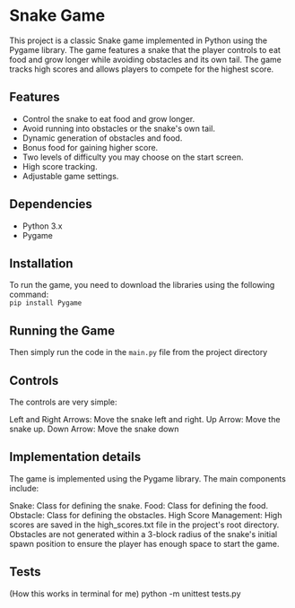 # Snake Game

This project is a classic Snake game implemented in Python using the Pygame library. The game features a snake that the player controls to eat food and grow longer while avoiding obstacles and its own tail. The game tracks high scores and allows players to compete for the highest score.

## Features

- Control the snake to eat food and grow longer.
- Avoid running into obstacles or the snake's own tail.
- Dynamic generation of obstacles and food.
- Bonus food for gaining higher score.
- Two levels of difficulty you may choose on the start screen.
- High score tracking.
- Adjustable game settings.

## Dependencies

- Python 3.x
- Pygame

## Installation

To run the game, you need to download the libraries using the following command: \
`pip install Pygame`

## Running the Game

Then simply run the code in the `main.py` file from the project directory

## Controls

The controls are very simple:

Left and Right Arrows: Move the snake left and right.
Up Arrow: Move the snake up.
Down Arrow: Move the snake down

## Implementation details

The game is implemented using the Pygame library. The main components include:

Snake: Class for defining the snake.
Food: Class for defining the food.
Obstacle: Class for defining the obstacles.
High Score Management: High scores are saved in the high_scores.txt file in the project's root directory.
Obstacles are not generated within a 3-block radius of the snake's initial spawn position to ensure the player has enough space to start the game.

## Tests

(How this works in terminal for me)
python -m unittest tests.py

